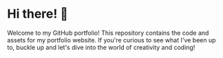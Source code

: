 # Hi there! 👋

Welcome to my GitHub portfolio! This repository contains the code and assets for my portfolio website.
If you're curious to see what I've been up to, buckle up and let's dive into the world of creativity and coding!
